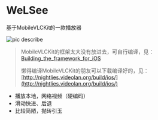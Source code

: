 # WeLSee
基于MobileVLCKit的一款播放器

![pic describe](WeLSee/describe.png)

> MobileVLCKit的框架太大没有放进去，可自行编译，见：[Building_the_framework_for_iOS](https://wiki.videolan.org/VLCKit/#Building_the_framework_for_iOS)
> 
> 懒得编译MobileVLCKit的朋友可以下载编译好的，见：[http://nightlies.videolan.org/build/ios/](http://nightlies.videolan.org/build/ios/)

* 播放本地，网络视频（硬编码）
* 滑动快进、后退
* 比较简陋，抛砖引玉
